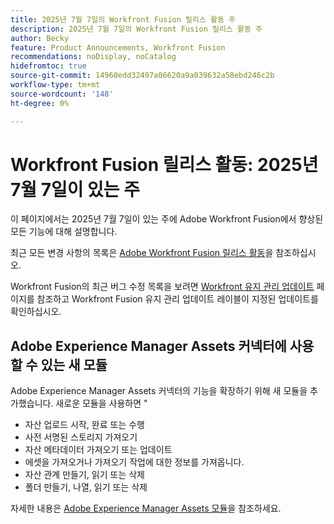 ```yaml
---
title: 2025년 7월 7일의 Workfront Fusion 릴리스 활동 주
description: 2025년 7월 7일의 Workfront Fusion 릴리스 활동 주
author: Becky
feature: Product Announcements, Workfront Fusion
recommendations: noDisplay, noCatalog
hidefromtoc: true
source-git-commit: 14960edd32497a06620a9a039632a58ebd246c2b
workflow-type: tm+mt
source-wordcount: '148'
ht-degree: 0%

---
```


# Workfront Fusion 릴리스 활동: 2025년 7월 7일이 있는 주

이 페이지에서는 2025년 7월 7일이 있는 주에 Adobe Workfront Fusion에서 향상된 모든 기능에 대해 설명합니다.

최근 모든 변경 사항의 목록은 [Adobe Workfront Fusion 릴리스 활동](/help/workfront-fusion/fusion-product-releases/fusion-release-activity.md)을 참조하십시오.

Workfront Fusion의 최근 버그 수정 목록을 보려면 [Workfront 유지 관리 업데이트](https://experienceleague.adobe.com/en/docs/workfront-known-issues/releases/current-updates) 페이지를 참조하고 Workfront Fusion 유지 관리 업데이트 레이블이 지정된 업데이트를 확인하십시오.

## Adobe Experience Manager Assets 커넥터에 사용할 수 있는 새 모듈

Adobe Experience Manager Assets 커넥터의 기능을 확장하기 위해 새 모듈을 추가했습니다. 새로운 모듈을 사용하면 &quot;

* 자산 업로드 시작, 완료 또는 수행
* 사전 서명된 스토리지 가져오기
* 자산 메타데이터 가져오기 또는 업데이트
* 에셋을 가져오거나 가져오기 작업에 대한 정보를 가져옵니다.
* 자산 관계 만들기, 읽기 또는 삭제
* 폴더 만들기, 나열, 읽기 또는 삭제

자세한 내용은 [Adobe Experience Manager Assets 모듈](/help/workfront-fusion/references/apps-and-modules/adobe-connectors/aem-assets-modules.md)을 참조하세요.
